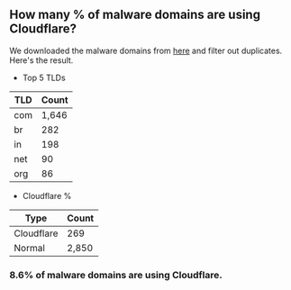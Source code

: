 ## How many % of malware domains are using Cloudflare?


We downloaded the malware domains from [here](https://urlhaus.abuse.ch) and filter out duplicates.
Here's the result.


[//]: # (start replacement)


- Top 5 TLDs

| TLD | Count |
| --- | --- |
| com | 1,646 |
| br | 282 |
| in | 198 |
| net | 90 |
| org | 86 |


- Cloudflare %

| Type | Count |
| --- | --- |
| Cloudflare | 269 |
| Normal | 2,850 |


### 8.6% of malware domains are using Cloudflare.